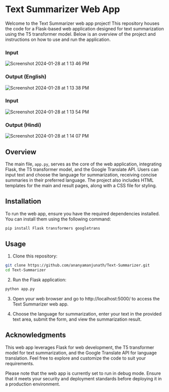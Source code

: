 
# Text Summarizer Web App

Welcome to the Text Summarizer web app project! This repository houses the code for a Flask-based web application designed for text summarization using the T5 transformer model. Below is an overview of the project and instructions on how to use and run the application.
### Input
![Screenshot 2024-01-28 at 1 13 46 PM](https://github.com/ananyamanjunath/Text-Summarizer/assets/109954683/1de18e26-811d-4df0-b0fc-057abb602414)
### Output (English)
![Screenshot 2024-01-28 at 1 13 38 PM](https://github.com/ananyamanjunath/Text-Summarizer/assets/109954683/89e7a444-ac25-4ea7-9f4a-c75cd0ef483f)
### Input
![Screenshot 2024-01-28 at 1 13 54 PM](https://github.com/ananyamanjunath/Text-Summarizer/assets/109954683/a7df899c-d442-4e40-ae18-659651ca4fea)
### Output (Hindi)
![Screenshot 2024-01-28 at 1 14 07 PM](https://github.com/ananyamanjunath/Text-Summarizer/assets/109954683/a7cf9ee8-3239-41b1-ac4f-25593a206adf)

## Overview

The main file, `app.py`, serves as the core of the web application, integrating Flask, the T5 transformer model, and the Google Translate API. Users can input text and choose the language for summarization, receiving concise summaries in their preferred language. The project also includes HTML templates for the main and result pages, along with a CSS file for styling.

## Installation

To run the web app, ensure you have the required dependencies installed. You can install them using the following command:

```bash
pip install Flask transformers googletrans
```

## Usage

1.  Clone this repository:

```bash
git clone https://github.com/ananyamanjunath/Text-Summarizer.git
cd Text-Summarizer

```

2.  Run the Flask application:

```bash
python app.py
```

3.  Open your web browser and go to http://localhost:5000/ to access the Text Summarizer web app.
    
4.  Choose the language for summarization, enter your text in the provided text area, submit the form, and view the summarization result.
    

## Acknowledgments

This web app leverages Flask for web development, the T5 transformer model for text summarization, and the Google Translate API for language translation. Feel free to explore and customize the code to suit your requirements.

Please note that the web app is currently set to run in debug mode. Ensure that it meets your security and deployment standards before deploying it in a production environment.
